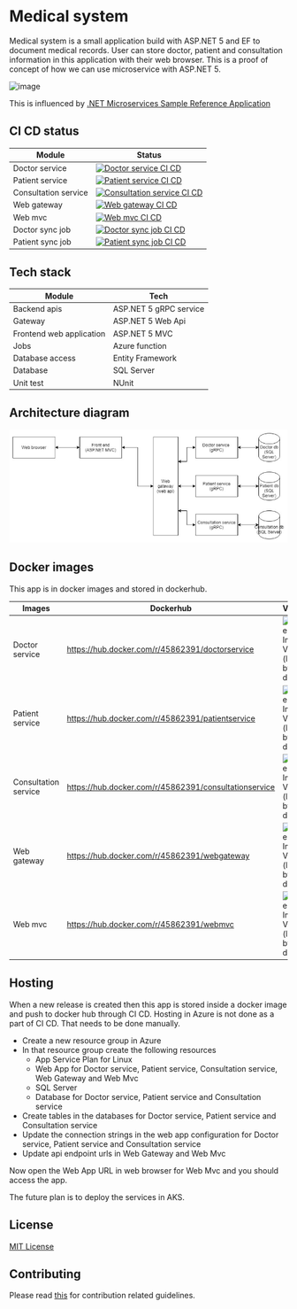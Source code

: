 # Medical system

Medical system is a small application build with ASP.NET 5 and EF to document medical records. 
User can store doctor, patient and consultation information in this application with their web browser.
This is a proof of concept of how we can use microservice with ASP.NET 5. 

![image](https://user-images.githubusercontent.com/3396447/113992852-7cf3a200-9871-11eb-8088-5063df947bc7.png)

This is influenced by [.NET Microservices Sample Reference Application](https://github.com/dotnet-architecture/eShopOnContainers)

## CI CD status

| Module | Status |
|--------|-----------|
| Doctor service | [![Doctor service CI CD](https://github.com/Arnab-Developer/MedicalSystem/actions/workflows/doctor-service-ci-cd.yml/badge.svg)](https://github.com/Arnab-Developer/MedicalSystem/actions/workflows/doctor-service-ci-cd.yml) |
| Patient service | [![Patient service CI CD](https://github.com/Arnab-Developer/MedicalSystem/actions/workflows/patient-service-ci-cd.yml/badge.svg)](https://github.com/Arnab-Developer/MedicalSystem/actions/workflows/patient-service-ci-cd.yml) |
| Consultation service | [![Consultation service CI CD](https://github.com/Arnab-Developer/MedicalSystem/actions/workflows/consultation-service-ci-cd.yml/badge.svg)](https://github.com/Arnab-Developer/MedicalSystem/actions/workflows/consultation-service-ci-cd.yml) |
| Web gateway | [![Web gateway CI CD](https://github.com/Arnab-Developer/MedicalSystem/actions/workflows/web-gateway-ci-cd.yml/badge.svg)](https://github.com/Arnab-Developer/MedicalSystem/actions/workflows/web-gateway-ci-cd.yml) |
| Web mvc | [![Web mvc CI CD](https://github.com/Arnab-Developer/MedicalSystem/actions/workflows/web-mvc-ci-cd.yml/badge.svg)](https://github.com/Arnab-Developer/MedicalSystem/actions/workflows/web-mvc-ci-cd.yml) |
| Doctor sync job | [![Doctor sync job CI CD](https://github.com/Arnab-Developer/MedicalSystem/actions/workflows/doctor-sync-job-ci-cd.yml/badge.svg)](https://github.com/Arnab-Developer/MedicalSystem/actions/workflows/doctor-sync-job-ci-cd.yml) |
| Patient sync job | [![Patient sync job CI CD](https://github.com/Arnab-Developer/MedicalSystem/actions/workflows/patient-sync-job-ci-cd.yml/badge.svg)](https://github.com/Arnab-Developer/MedicalSystem/actions/workflows/patient-sync-job-ci-cd.yml) |

## Tech stack

| Module | Tech |
|--------|------|
| Backend apis | ASP.NET 5 gRPC service |
| Gateway | ASP.NET 5 Web Api |
| Frontend web application | ASP.NET 5 MVC |
| Jobs | Azure function |
| Database access | Entity Framework |
| Database | SQL Server |
| Unit test | NUnit |

## Architecture diagram

![Medical system architecture](https://github.com/Arnab-Developer/MedicalSystem/blob/main/Medical%20system%20architecture.jpg)

## Docker images

This app is in docker images and stored in dockerhub.

| Images | Dockerhub | Version |
|--------|---------|-----------|
| Doctor service | https://hub.docker.com/r/45862391/doctorservice | ![Docker Image Version (latest by date)](https://img.shields.io/docker/v/45862391/doctorservice) |
| Patient service | https://hub.docker.com/r/45862391/patientservice | ![Docker Image Version (latest by date)](https://img.shields.io/docker/v/45862391/patientservice) |
| Consultation service | https://hub.docker.com/r/45862391/consultationservice | ![Docker Image Version (latest by date)](https://img.shields.io/docker/v/45862391/consultationservice) |
| Web gateway | https://hub.docker.com/r/45862391/webgateway | ![Docker Image Version (latest by date)](https://img.shields.io/docker/v/45862391/webgateway) |
| Web mvc | https://hub.docker.com/r/45862391/webmvc | ![Docker Image Version (latest by date)](https://img.shields.io/docker/v/45862391/webmvc) |

## Hosting

When a new release is created then this app is stored inside a docker image and push to docker hub 
through CI CD. Hosting in Azure is not done as a part of CI CD. That needs to be done manually.

- Create a new resource group in Azure
- In that resource group create the following resources
  - App Service Plan for Linux
  - Web App for Doctor service, Patient service, Consultation service, Web Gateway and Web Mvc
  - SQL Server
  - Database for Doctor service, Patient service and Consultation service
- Create tables in the databases for Doctor service, Patient service and Consultation service
- Update the connection strings in the web app configuration for Doctor service, Patient service and Consultation service
- Update api endpoint urls in Web Gateway and Web Mvc

Now open the Web App URL in web browser for Web Mvc and you should access the app.

The future plan is to deploy the services in AKS.

## License

[MIT License](https://github.com/Arnab-Developer/MedicalSystem/blob/main/LICENSE)

## Contributing

Please read [this](https://github.com/Arnab-Developer/MedicalSystem/blob/main/CONTRIBUTING.md) 
for contribution related guidelines.